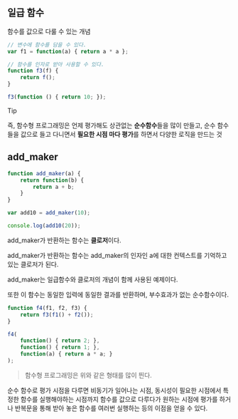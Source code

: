 ## 일급 함수
함수를 값으로 다룰 수 있는 개념

```js
// 변수에 함수를 담을 수 있다.
var f1 = function(a) { return a * a };
```

```js
// 함수를 인자로 받아 사용할 수 있다.
function f3(f) {
	return f();
}

f3(function () { return 10; });
```

> [!tip]
> 즉, 함수형 프로그래밍은 언제 평가해도 상관없는 **순수함수**들을 많이 만들고, 순수 함수들을 값으로 들고 다니면서 **필요한 시점 마다 평가**를 하면서 다양한 로직을 만드는 것

## add_maker

```js
function add_maker(a) {
	return function(b) {
		return a + b;
	}
}

var add10 = add_maker(10);

console.log(add10(20));
```

add_maker가 반환하는 함수는 **클로저**이다.

add_maker가 반환하는 함수는 add_maker의 인자인 a에 대한 컨텍스트를 기억하고 있는 클로저가 된다.

add_maker는 일급함수와 클로저의 개념이 함께 사용된 예제이다. 

또한 이 함수는 동일한 입력에 동일한 결과를 반환하며, 부수효과가 없는 순수함수이다.

```js
function f4(f1, f2, f3) {
	return f3(f1() + f2());
}

f4(
	function() { return 2; },
	function() { return 1; },
	function(a) { return a * a; }
);
```

> 함수형 프로그래밍은 위와 같은 형태를 많이 띈다.

순수 함수로 평가 시점을 다루면 비동기가 일어나는 시점, 동시성이 필요한 시점에서 특정한 함수를 실행해야하는 시점까지 함수를 값으로 다루다가 원하는 시점에 평가를 하거나 반복문을 통해 받아 놓은 함수를 여러번 실행하는 등의 이점을 얻을 수 있다.
